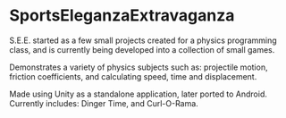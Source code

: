 # SportsEleganzaExtravaganza
S.E.E. started as a few small projects created for a physics programming class, and is currently being developed into a collection of small games. 

Demonstrates a variety of physics subjects such as: projectile motion, friction coefficients, and calculating speed, time and displacement.

Made using Unity as a standalone application, later ported to Android. Currently includes: Dinger Time, and Curl-O-Rama.
